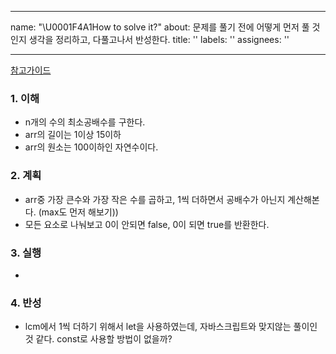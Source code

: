 
---
name: "\U0001F4A1How to solve it?"
about: 문제를 풀기 전에 어떻게 먼저 풀 것인지 생각을 정리하고, 다풀고나서 반성한다.
title: ''
labels: ''
assignees: ''

---

[참고가이드](https://megaptera.notion.site/6-5f9b4105eb0748fd8f8baa631d92d6ea)

### 1. 이해
- n개의 수의 최소공배수를 구한다.
- arr의 길이는 1이상 15이하
- arr의 원소는 100이하인 자연수이다.

### 2. 계획
- arr중 가장 큰수와 가장 작은 수를 곱하고, 1씩 더하면서 공배수가 아닌지 계산해본다. (max도 먼저 해보기))
- 모든 요소로 나눠보고 0이 안되면 false, 0이 되면 true를 반환한다.

### 3. 실행
- 

### 4. 반성
- lcm에서 1씩 더하기 위해서 let을 사용하였는데, 자바스크립트와 맞지않는 풀이인것 같다. const로 사용할 방법이 없을까?
